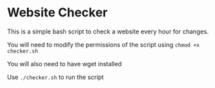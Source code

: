 # Website Checker

This is a simple bash script to check a website every hour for changes.

You will need to modify the permissions of the script using `chmod +x checker.sh`

You will also need to have wget installed

Use `./checker.sh` to run the script
